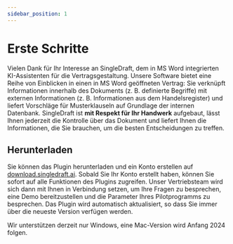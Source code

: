 ```yaml
---
sidebar_position: 1
---
```


# Erste Schritte

Vielen Dank für Ihr Interesse an SingleDraft, dem in MS Word integrierten KI-Assistenten
für die Vertragsgestaltung. Unsere Software bietet eine Reihe von Einblicken in einen in
MS Word geöffneten Vertrag: Sie verknüpft Informationen innerhalb des Dokuments (z. B.
definierte Begriffe) mit externen Informationen (z. B. Informationen aus dem
Handelsregister) und liefert Vorschläge für Musterklauseln auf Grundlage der internen
Datenbank. SingleDraft ist **mit Respekt für Ihr Handwerk** aufgebaut, lässt Ihnen
jederzeit die Kontrolle über das Dokument und liefert Ihnen die Informationen, die Sie
brauchen, um die besten Entscheidungen zu treffen.

## Herunterladen

Sie können das Plugin herunterladen und ein Konto erstellen auf
[download.singledraft.ai](http://download.singledraft.ai/). Sobald Sie Ihr Konto
erstellt haben, können Sie sofort auf alle Funktionen des Plugins zugreifen. Unser
Vertriebsteam wird sich dann mit Ihnen in Verbindung setzen, um Ihre Fragen zu
besprechen, eine Demo bereitzustellen und die Parameter Ihres Pilotprogramms zu
besprechen. Das Plugin wird automatisch aktualisiert, so dass Sie immer über die
neueste Version verfügen werden.

Wir unterstützen derzeit nur Windows, eine Mac-Version wird Anfang 2024 folgen.
